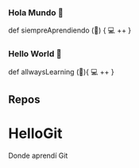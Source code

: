 ### Hola Mundo 👋

def siempreAprendiendo (🤔) {
  💻 ++
}

### Hello World 👋

def allwaysLearning (🤔){
  💻 ++
}

## Repos
# HelloGit
Donde aprendí Git

<!--
**rescolanof/rescolanof** is a ✨ _special_ ✨ repository because its `README.md` (this file) appears on your GitHub profile.

Here are some ideas to get you started:

- 🔭 I’m currently working on ...
- 🌱 I’m currently learning ...
- 👯 I’m looking to collaborate on ...
- 🤔 I’m looking for help with ...
- 💬 Ask me about ...
- 📫 How to reach me: ...
- 😄 Pronouns: ...
- ⚡ Fun fact: ...
-->
